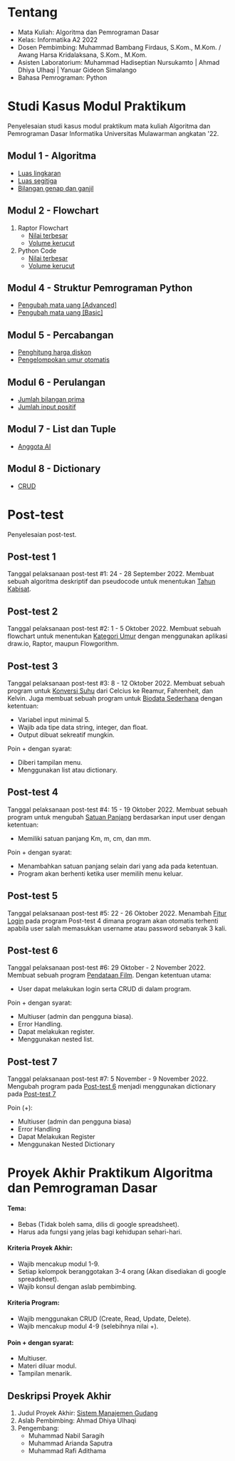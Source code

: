 # Tentang
- Mata Kuliah: Algoritma dan Pemrograman Dasar
- Kelas: Informatika A2 2022
- Dosen Pembimbing: Muhammad Bambang Firdaus, S.Kom., M.Kom. / Awang Harsa Kridalaksana, S.Kom., M.Kom.
- Asisten Laboratorium: Muhammad Hadiseptian Nursukamto | Ahmad Dhiya Ulhaqi | Yanuar Gideon Simalango
- Bahasa Pemrograman: Python

# Studi Kasus Modul Praktikum
Penyelesaian studi kasus modul praktikum mata kuliah Algoritma dan Pemrograman Dasar Informatika Universitas Mulawarman angkatan '22.

## Modul 1 - Algoritma
- [Luas lingkaran](https://github.com/nabilsaragih/Semester1/blob/main/StudiKasus/Modul%201/luasLingkaran.py "Luas lingkaran")
- [Luas segitiga](https://github.com/nabilsaragih/Semester1/blob/main/StudiKasus/Modul%201/luasSegitiga.py "Luas segitiga")
- [Bilangan genap dan ganjil](https://github.com/nabilsaragih/Semester1/blob/main/StudiKasus/Modul%201/evenOdd.py "Bilangan genap dan ganjil")

## Modul 2 - Flowchart
1. Raptor Flowchart
    - [Nilai terbesar](https://github.com/nabilsaragih/Semester1/blob/main/StudiKasus/Modul%202/nilaiTerbesar.rap "Nilai terbesar")
    - [Volume kerucut](https://github.com/nabilsaragih/Semester1/blob/main/StudiKasus/Modul%202/volumeKerucut.rap "Volume kerucut")
2. Python Code
    - [Nilai terbesar](https://github.com/nabilsaragih/Semester1/blob/main/StudiKasus/Modul%202/nilaiTerbesar.py "Nilai terbesar")
    - [Volume kerucut](https://github.com/nabilsaragih/Semester1/blob/main/StudiKasus/Modul%202/volumeKerucut.py "Volume kerucut")

## Modul 4 - Struktur Pemrograman Python
- [Pengubah mata uang \[Advanced\]](https://github.com/nabilsaragih/Semester1/blob/main/StudiKasus/Modul%204/currencyConverter.py "Pengubah mata uang \[Advanced\]")
- [Pengubah mata uang \[Basic\]](https://github.com/nabilsaragih/Semester1/blob/main/StudiKasus/Modul%204/currencyConverter2.py "Pengubah mata uang \[Basic\]")

## Modul 5 - Percabangan
- [Penghitung harga diskon](https://github.com/nabilsaragih/Semester1/blob/main/StudiKasus/Modul%205/violetDiscount.py "Penghitung harga diskon")
- [Pengelompokan umur otomatis](https://github.com/nabilsaragih/Semester1/blob/main/StudiKasus/Modul%205/umurOtomatis.py "Pengelompokan umur otomatis")

## Modul 6 - Perulangan
- [Jumlah bilangan prima](https://github.com/nabilsaragih/Semester1/blob/main/StudiKasus/Modul%206/primeNumber.py "Jumlah bilangan prima")
- [Jumlah input positif](https://github.com/nabilsaragih/Semester1/blob/main/StudiKasus/Modul%206/inputPositif.py "Jumlah input positif")

## Modul 7 - List dan Tuple
- [Anggota AI](https://github.com/nabilsaragih/Semester1/blob/main/StudiKasus/Modul%207/anggotaAI.py "Anggota AI")

## Modul 8 - Dictionary
- [CRUD](https://github.com/nabilsaragih/Semester1/blob/main/StudiKasus/Modul%208/CRUD.py "CRUD")


# Post-test
Penyelesaian post-test.

## Post-test 1
Tanggal pelaksanaan post-test #1: 24 - 28 September 2022. Membuat sebuah algoritma deskriptif dan pseudocode untuk menentukan [Tahun Kabisat](https://github.com/nabilsaragih/Semester1/tree/main/Post-test/1 "Tahun Kabisat").

## Post-test 2
Tanggal pelaksanaan post-test #2: 1 - 5 Oktober 2022. Membuat sebuah flowchart untuk menentukan [Kategori Umur](https://github.com/nabilsaragih/Semester1/tree/main/Post-test/2 "Kategori Umur") dengan menggunakan aplikasi draw.io, Raptor, maupun Flowgorithm.

## Post-test 3
Tanggal pelaksanaan post-test #3: 8 - 12 Oktober 2022. Membuat sebuah program untuk [Konversi Suhu](https://github.com/nabilsaragih/Semester1/tree/main/Post-test/3/suhuConverter.py "Konversi Suhu") dari Celcius ke Reamur, Fahrenheit, dan Kelvin. Juga membuat sebuah program untuk [Biodata Sederhana](https://github.com/nabilsaragih/Semester1/tree/main/Post-test/3/biodata.py "Biodata Sederhana") dengan ketentuan:
- Variabel input minimal 5.
- Wajib ada tipe data string, integer, dan float.
- Output dibuat sekreatif mungkin.

Poin + dengan syarat:
- Diberi tampilan menu.
- Menggunakan list atau dictionary.

## Post-test 4
Tanggal pelaksanaan post-test #4: 15 - 19 Oktober 2022. Membuat sebuah program untuk mengubah [Satuan Panjang](https://github.com/nabilsaragih/Semester1/tree/main/Post-test/4/konversiPanjang.py "Satuan Panjang") berdasarkan input user dengan ketentuan:
- Memiliki satuan panjang Km, m, cm, dan mm.

Poin + dengan syarat:
- Menambahkan satuan panjang selain dari yang ada pada ketentuan.
- Program akan berhenti ketika user memilih menu keluar.

## Post-test 5
Tanggal pelaksanaan post-test #5: 22 - 26 Oktober 2022. Menambah [Fitur Login](https://github.com/nabilsaragih/Semester1/tree/main/Post-test/5/konversiPanjangBuff.py "Fitur Login") pada program Post-test 4 dimana program akan otomatis terhenti apabila user salah memasukkan username atau password sebanyak 3 kali.

## Post-test 6
Tanggal pelaksanaan post-test #6: 29 Oktober - 2 November 2022. Membuat sebuah program [Pendataan Film](https://github.com/nabilsaragih/Semester1/tree/main/Post-test/6/crud21.py "Pendataan Film"). Dengan ketentuan utama:
- User dapat melakukan login serta CRUD di dalam program.

Poin + dengan syarat:
- Multiuser (admin dan pengguna biasa).
- Error Handling.
- Dapat melakukan register.
- Menggunakan nested list.

## Post-test 7
Tanggal pelaksanaan post-test #7: 5 November - 9 November 2022. Mengubah program pada [Post-test 6](https://github.com/nabilsaragih/Semester1/tree/main/Post-test/6/crud21.py "Post-test 6") menjadi menggunakan dictionary pada [Post-test 7](https://github.com/nabilsaragih/Semester1/blob/main/Post-test/7/pt6butUsingDict.py "Post-test 7")

Poin (+):
- Multiuser (admin dan pengguna biasa)
- Error Handling
- Dapat Melakukan Register
- Menggunakan Nested Dictionary

# Proyek Akhir Praktikum Algoritma dan Pemrograman Dasar
#### Tema:
- Bebas (Tidak boleh sama, dilis di google spreadsheet).
- Harus ada fungsi yang jelas bagi kehidupan sehari-hari.
#### Kriteria Proyek Akhir:
- Wajib mencakup modul 1-9.
- Setiap kelompok beranggotakan 3-4 orang (Akan disediakan di google spreadsheet).
- Wajib konsul dengan aslab pembimbing.
#### Kriteria Program:
- Wajib menggunakan CRUD (Create, Read, Update, Delete).
- Wajib mencakup modul 4-9 (selebihnya nilai +).
#### Poin + dengan syarat:
- Multiuser.
- Materi diluar modul.
- Tampilan menarik.

## Deskripsi Proyek Akhir
1. Judul Proyek Akhir: [Sistem Manajemen Gudang](https://github.com/nabilsaragih/Semester1/tree/main/ProyekAkhir/warehouseManagement.py "Sistem Manajemen Gudang")
2. Aslab Pembimbing: Ahmad Dhiya Ulhaqi
3. Pengembang:
    - Muhammad Nabil Saragih
    - Muhammad Arianda Saputra
    - Muhammad Rafi Adithama